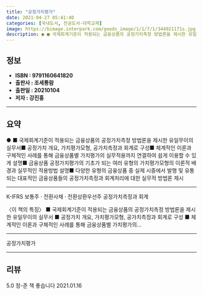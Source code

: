 ```yaml
---
title: "공정가치평가"
date: 2021-04-27 05:41:40
categories: [국내도서, 전공도서-대학교재]
image: https://bimage.interpark.com/goods_image/1/1/7/1/344921171s.jpg
description: ● ■ 국제회계기준이 적용되는 금융상품의 공정가치측정 방법론을 제시한 유일무이의 실무서■ 공정가치 개요, 가치평가모형, 공가치측정과 회계로 구성■ 체계적인 이론과 구체적인 사례를 통해 금융상품별 가치평가의 실무적용까지 연결하여 쉽게 이용할 수 있게 설명■ 금융상품 공정가치평가의 기초가
---
```


## **정보**

- **ISBN : 9791160641820**
- **출판사 : 조세통람**
- **출판일 : 20210104**
- **저자 : 강진홍**

------



## **요약**

●  ■ 국제회계기준이 적용되는 금융상품의 공정가치측정 방법론을 제시한 유일무이의 실무서■ 공정가치 개요, 가치평가모형, 공가치측정과 회계로 구성■ 체계적인 이론과 구체적인 사례를 통해 금융상품별 가치평가의 실무적용까지 연결하여 쉽게 이용할 수 있게 설명■ 금융상품 공정가치평가의 기초가 되는 여러 유형의 가치평가모형의 이론적 배경과 실무적인 적용방법 설명■ 다양한 유형의 금융상품 중 실제 시중에서 발행 및 유통되는 대표적인 금융상품들의 공정가치측정과 회계처리에 대한 실무적 방법론 제시

------

K-IFRS 보통주 · 전환사채 · 전환상환우선주 공정가치측정과 회계

〈이 책의 특징〉
■ 국제회계기준이 적용되는 금융상품의 공정가치측정 방법론을 제시한 유일무이의 실무서
■ 공정가치 개요, 가치평가모형, 공가치측정과 회계로 구성
■ 체계적인 이론과 구체적인 사례를 통해 금융상품별 가치평가의... 

------


공정가치평가 

------


## **리뷰** 

5.0 정-준 책 좋습니다 2021.01.16 <br/>